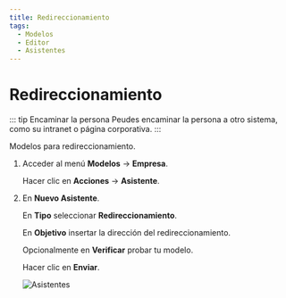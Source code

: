 ```yaml
---
title: Redireccionamiento
tags:
  - Modelos
  - Editor
  - Asistentes
---
```

# Redireccionamiento

::: tip Encaminar la persona
Peudes encaminar la persona a otro sistema, como su intranet o página corporativa.
:::

Modelos para redireccionamiento.

1. Acceder al menú **Modelos** -> **Empresa**.

   Hacer clic en **Acciones** -> **Asistente**.

2. En **Nuevo Asistente**.

   En **Tipo** seleccionar **Redireccionamiento**.

   En **Objetivo** insertar la dirección del redireccionamiento.

   Opcionalmente en **Verificar** probar tu modelo.

   Hacer clic en **Enviar**.

   ![Asistentes](https://cdn.phishx.io/phishx-docs/images/phishx_templates_wizard_redirection_01.webp)
